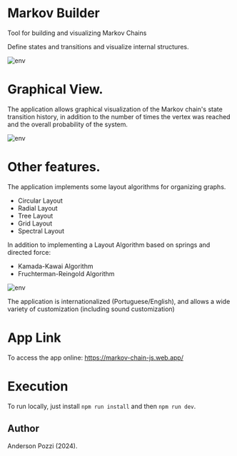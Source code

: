 # Markov Builder

Tool for building and visualizing Markov Chains

Define states and transitions and visualize internal structures.

![env](https://github.com/user-attachments/assets/9a2795cc-6b98-43ae-90d5-51890899755a)


# Graphical View.

The application allows graphical visualization of the Markov chain's state transition history, in addition to the number of times the vertex was reached and the overall probability of the system.

![env](https://github.com/user-attachments/assets/46e6f72a-31d3-4e7e-91c6-44273a374727)

# Other features.

The application implements some layout algorithms for organizing graphs.
- Circular Layout
- Radial Layout
- Tree Layout
- Grid Layout
- Spectral Layout

In addition to implementing a Layout Algorithm based on springs and directed force:
- Kamada-Kawai Algorithm
- Fruchterman-Reingold Algorithm

![env](https://github.com/user-attachments/assets/52f2186f-4c00-493e-b708-66d4c17a4497)


The application is internationalized (Portuguese/English), and allows a wide variety of customization (including sound customization)

# App Link

To access the app online: https://markov-chain-js.web.app/

# Execution

To run locally, just install `npm run install` and then `npm run dev`. 
## Author

Anderson Pozzi (2024).

